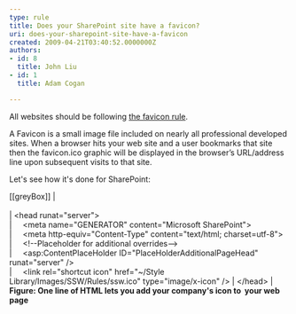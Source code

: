```yaml
---
type: rule
title: Does your SharePoint site have a favicon?
uri: does-your-sharepoint-site-have-a-favicon
created: 2009-04-21T03:40:52.0000000Z
authors:
- id: 8
  title: John Liu
- id: 1
  title: Adam Cogan

---
```


All websites should be following     [the favicon rule](http&#58;//www.ssw.com.au/ssw/Standards/Rules/RulestoBetterWebsitesGraphics.aspx#Favicon).

A Favicon is a small image file included on nearly all professional developed sites. When a browser hits your web site and a user bookmarks that site then the favicon.ico graphic will be displayed in the browser’s URL/address line upon subsequent visits to that site.
 
Let's see how it's done for SharePoint:


[[greyBox]]
|  <br>   
| &lt;head runat="server"&gt;        
|      &lt;meta name="GENERATOR" content="Microsoft SharePoint"&gt;        
|      &lt;meta http-equiv="Content-Type" content="text/html; charset=utf-8"&gt;         
|      &lt;!--Placeholder for additional overrides--&gt;        
|      &lt;asp:ContentPlaceHolder ID="PlaceHolderAdditionalPageHead" runat="server" /&gt;        
|             &lt;link rel="shortcut icon" href="~/Style Library/Images/SSW/Rules/ssw.ico" type="image/x-icon" /&gt;
|  &lt;/head&gt;
|  
 **Figure: One line of HTML lets you add your company's icon to  your web page**
